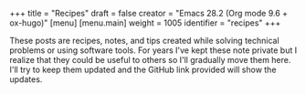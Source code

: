 +++
title = "Recipes"
draft = false
creator = "Emacs 28.2 (Org mode 9.6 + ox-hugo)"
[menu]
  [menu.main]
    weight = 1005
    identifier = "recipes"
+++

These posts are recipes, notes, and tips created while solving technical
problems or using software tools. For years I've kept these note private but I
realize that they could be useful to others so I'll gradually move them here.
I'll try to keep them updated and the GitHub link provided will show the
updates.
